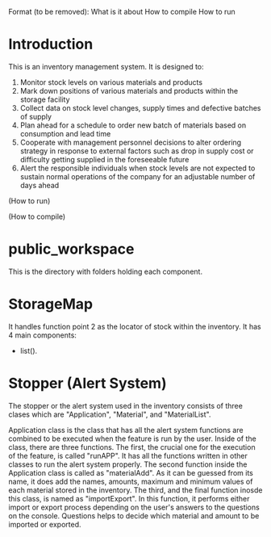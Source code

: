 Format (to be removed):
What is it about
How to compile
How to run

# Introduction
This is an inventory management system. It is designed to:
1. Monitor stock levels on various materials and products
2. Mark down positions of various materials and products within the storage facility
3. Collect data on stock level changes, supply times and defective batches of supply
4. Plan ahead for a schedule to order new batch of materials based on consumption and lead time
5. Cooperate with management personnel decisions to alter ordering strategy in response to external factors such as drop in supply cost or difficulty getting supplied in the foreseeable future
6. Alert the responsible individuals when stock levels are not expected to sustain normal operations of the company for an adjustable number of days ahead

(How to run)

(How to compile)

# public_workspace
This is the directory with folders holding each component.

# StorageMap
It handles function point 2 as the locator of stock within the inventory. It has 4 main components:
- list(). 

# Stopper (Alert System)
The stopper or the alert system used in the inventory consists of three clases which are "Application", "Material", and "MaterialList".

Application class is the class that has all the alert system functions are combined to be executed when the feature is run by the user. Inside of the class, there are three functions. The first, the crucial one for the execution of the feature, is called "runAPP". It has all the functions written in other classes to run the alert system properly. The second function inside the Application class is called as "materialAdd". As it can be guessed from its name, it does add the names, amounts, maximum and minimum values of each material stored in the inventory. The third, and the final function inosde this class, is named as "importExport". In this function, it performs either import or export process depending on the user's answers to the questions on the console. Questions helps to decide which material and amount to be imported or exported. 


